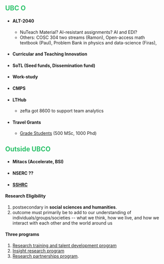 ## <font color="#2DC26B">UBC O</font>
* #### ALT-2040 
	* NuTeach Material? AI-resistant assignments? AI and EDI?
	* Others: COSC 304 two streams (Ramon), Open-access math textbook (Paul), Problem Bank in physics and data-science (Firas), 
* #### Curricular and Teaching Innovation  
* #### SoTL (Seed funds, Dissemination fund)
* #### Work-study
* #### CMPS
* #### LTHub
	* zefta got 8600 to support team analytics 
* #### Travel Grants
	* [Grade Students](https://science.ok.ubc.ca/awards/travel-grants/) (500 MSc, 1000 Phd)
## <font color="#2DC26B">Outside UBCO</font>
* #### Mitacs (Accelerate, BSI)
* #### NSERC ??
* #### [SSHRC](https://www.sshrc-crsh.gc.ca/home-accueil-eng.aspx)
#### Research Eligibility
1. postsecondary in **social sciences and humanities**.
2. outcome must primarily be to add to our understanding of individuals/groups/societies -- what we think, how we live, and how we interact with each other and the world around us
#### Three programs
1. [Research training and talent development program](https://www.sshrc-crsh.gc.ca/funding-financement/umbrella_programs-programme_cadre/talent-eng.aspx)
2. [Insight research program](https://www.sshrc-crsh.gc.ca/funding-financement/umbrella_programs-programme_cadre/insight-savoir-eng.aspx) 
3. [Research partnerships program](https://www.sshrc-crsh.gc.ca/funding-financement/umbrella_programs-programme_cadre/connection-connexion-eng.aspx).
